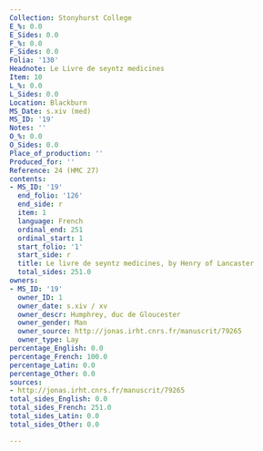 ```yaml
---
Collection: Stonyhurst College
E_%: 0.0
E_Sides: 0.0
F_%: 0.0
F_Sides: 0.0
Folia: '130'
Headnote: Le Livre de seyntz medicines
Item: 10
L_%: 0.0
L_Sides: 0.0
Location: Blackburn
MS_Date: s.xiv (med)
MS_ID: '19'
Notes: ''
O_%: 0.0
O_Sides: 0.0
Place_of_production: ''
Produced_for: ''
Reference: 24 (HMC 27)
contents:
- MS_ID: '19'
  end_folio: '126'
  end_side: r
  item: 1
  language: French
  ordinal_end: 251
  ordinal_start: 1
  start_folio: '1'
  start_side: r
  title: Le livre de seyntz medicines, by Henry of Lancaster
  total_sides: 251.0
owners:
- MS_ID: '19'
  owner_ID: 1
  owner_date: s.xiv / xv
  owner_descr: Humphrey, duc de Gloucester
  owner_gender: Man
  owner_source: http://jonas.irht.cnrs.fr/manuscrit/79265
  owner_type: Lay
percentage_English: 0.0
percentage_French: 100.0
percentage_Latin: 0.0
percentage_Other: 0.0
sources:
- http://jonas.irht.cnrs.fr/manuscrit/79265
total_sides_English: 0.0
total_sides_French: 251.0
total_sides_Latin: 0.0
total_sides_Other: 0.0

---
```

